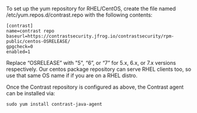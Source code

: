 To set up the yum repository for RHEL/CentOS, create the file named
/etc/yum.repos.d/contrast.repo with the following contents:

    [contrast]
    name=contrast repo
    baseurl=https://contrastsecurity.jfrog.io/contrastsecurity/rpm-public/centos-OSRELEASE/
    gpgcheck=0
    enabled=1

Replace “OSRELEASE” with "5", “6”, or “7” for 5.x, 6.x, or 7.x versions
respectively. Our centos package repository can serve RHEL clients too, so use
that same OS name if if you are on a RHEL distro.

Once the Contrast repository is configured as above, the Contrast agent can be installed via:

    sudo yum install contrast-java-agent


